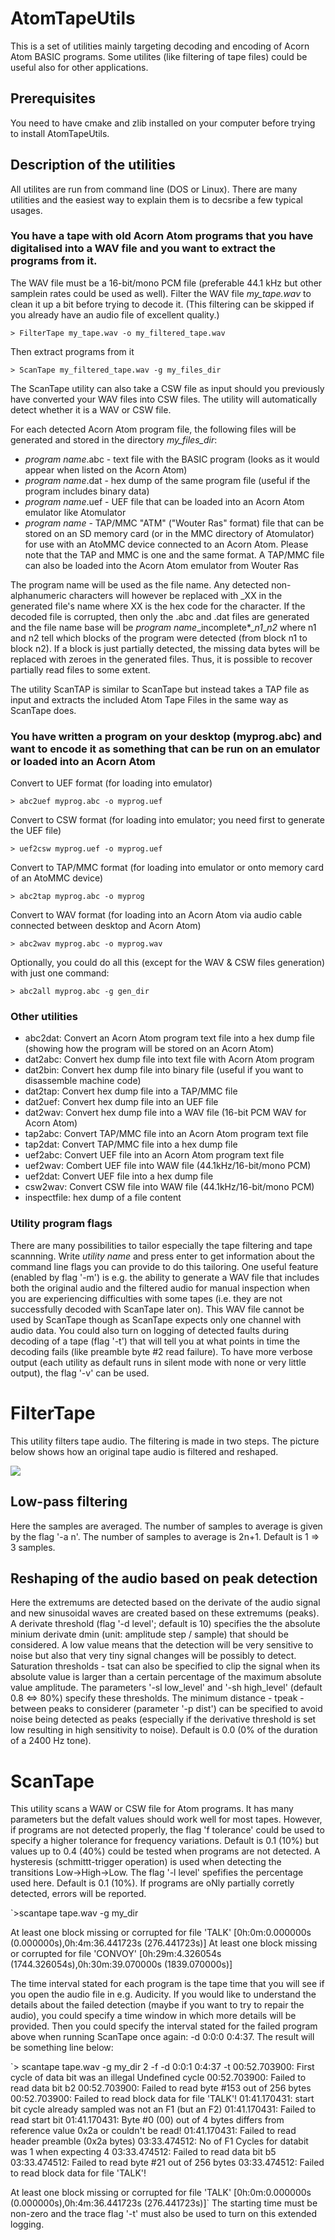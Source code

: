 # AtomTapeUtils
This is a set of utilities mainly targeting decoding and encoding of Acorn Atom BASIC programs. Some utilites (like filtering of tape files) could be useful also for other applications.

## Prerequisites
You need to have cmake and zlib installed on your computer before trying to install AtomTapeUtils.

## Description of the utilities
All utilites are run from command line (DOS or Linux). There are many utilities and the easiest way to explain them is to decsribe a few typical usages. 

### You have a tape with old Acorn Atom programs that you have digitalised into a WAV file and you want to extract the programs from it.

The WAV file must be a 16-bit/mono PCM file (preferable 44.1 kHz but other samplein rates could be used as well).
Filter the WAV file *my_tape.wav* to clean it up a bit before trying to decode it.
(This filtering can be skipped if you already have an audio file of excellent quality.)

`> FilterTape my_tape.wav -o my_filtered_tape.wav`

Then extract programs from it

`> ScanTape my_filtered_tape.wav -g my_files_dir`

The ScanTape utility can also take a CSW file as input should you previously have converted your WAV files into CSW files.
The utility will automatically detect whether it is a WAV or CSW file.

For each detected Acorn Atom program file, the following files will be generated and stored in the directory *my_files_dir*:
- *program name*.abc - text file with the BASIC program (looks as it would appear when listed on the Acorn Atom)
- *program name*.dat - hex dump of the same program file (useful if the program includes binary data)
- *program name*.uef - UEF file that can be loaded into an Acorn Atom emulator like Atomulator
- *program name* - TAP/MMC "ATM" ("Wouter Ras" format) file that can be stored on an SD memory card (or in the MMC directory of Atomulator) for use with an AtoMMC device connected to an Acorn Atom. Please note that the TAP and MMC is one and the same format. A TAP/MMC file can also be loaded into the Acorn Atom emulator from Wouter Ras

The program name will be used as the file name. Any detected non-alphanumeric characters will however be replaced with \_XX in the generated file's name where XX is the hex code for the character. If the decoded file is corrupted, then only the .abc and .dat files are generated and the file name base will be *program name*\_incomplete*\_*n1*\_*n2* where n1 and n2 tell which blocks of the program were detected (from block n1 to block n2). If a block is just partially detected, the missing data bytes will be replaced with zeroes in the generated files. Thus, it is possible to recover partially read files to some extent.

The utility ScanTAP is similar to ScanTape but instead takes a TAP file as input and extracts the included Atom Tape Files in the same way as ScanTape does.

### You have written a program on your desktop (myprog.abc) and want to encode it as something that can be run on an emulator or loaded into an Acorn Atom

Convert to UEF format (for loading into emulator)

`> abc2uef myprog.abc -o myprog.uef`

Convert to CSW format (for loading into emulator; you need first to generate the UEF file)

`> uef2csw myprog.uef -o myprog.uef`

Convert to TAP/MMC format (for loading into emulator or onto memory card of an AtoMMC device)

`> abc2tap myprog.abc -o myprog`

Convert to WAV format (for loading into an Acorn Atom via audio cable connected between desktop and Acorn Atom)

`> abc2wav myprog.abc -o myprog.wav`

Optionally, you could do all this (except for the WAV & CSW files generation) with just one command:

`> abc2all myprog.abc -g gen_dir`

### Other utilities

- abc2dat: Convert an Acorn Atom program text file into a hex dump file (showing how the program will be stored on an Acorn Atom)
- dat2abc: Convert hex dump file into text file with Acorn Atom program
- dat2bin: Convert hex dump file into binary file (useful if you want to disassemble machine code)
- dat2tap: Convert hex dump file into a TAP/MMC file
- dat2uef: Convert hex dump file into  an UEF file
- dat2wav: Convert hex dump file into a WAV file (16-bit PCM WAV for Acorn Atom)
- tap2abc: Convert TAP/MMC file into an Acorn Atom program text file
- tap2dat: Convert TAP/MMC file into a hex dump file
- uef2abc: Convert UEF file into an Acorn Atom program text file
- uef2wav: Combert UEF file into WAW file (44.1kHz/16-bit/mono PCM)
- uef2dat: Convert UEF file into a hex dump file
- csw2wav: Convert CSW file into WAW file (44.1kHz/16-bit/mono PCM)
- inspectfile: hex dump of a file content

### Utility program flags
There are many possibilities to tailor especially the tape filtering and tape scannning. Write *utility name* and press enter to get information about the command line flags you can provide to do this tailoring. One useful feature (enabled by flag '-m') is e.g. the ability to generate a WAV file that includes both the original audio and the filtered audio for manual inspection when you are experiencing difficulties with some tapes (i.e. they are not successfully decoded with ScanTape later on). This WAV file cannot be used by ScanTape though as ScanTape expects only one channel with audio data. You could also turn on logging of detected faults during decoding of a tape (flag '-t') that will tell you at what points in time the decoding fails (like preamble byte #2 read failure).
To have more verbose output (each utility as default runs in silent mode with none or very little output), the flag '-v' can be used.

# FilterTape
This utility filters tape audio. The filtering is made in two steps. The picture below shows how an original tape audio is filtered and reshaped.
<p align="left">
  <img src="docs/audio.png"/>
</p>

## Low-pass filtering
Here the samples are averaged. The number of samples to average is given by the flag '-a n'. The number of samples to average is 2n+1. Default is 1 => 3 samples.

## Reshaping of the audio based on peak detection
Here the extremums are detected based on the derivate of the audio signal and new sinusoidal waves are created based on these extremums (peaks). A derivate threshold (flag '-d level'; default is 10) specifies the the absolute minium derivate dmin (unit: amplitude step / sample) that should be considered. A low value means that the detection will be very sensitive to noise but also that very tiny signal changes will be possibly to detect. Saturation thresholds - tsat can also be specified to clip the signal when its absolute value is larger than a certain percentage of the maximum absolute value amplitude. The parameters '-sl low_level' and '-sh high_level' (default 0.8 <=> 80%) specify these thresholds. The minimum distance - tpeak - between peaks to considerer (parameter '-p dist') can be specified to avoid noise being detected as peaks (especially if the derivative threshold is set low resulting in high sensitivity to noise). Default is 0.0 (0%  of the duration of a 2400 Hz tone).

# ScanTape
This utility scans a WAW or CSW file for Atom programs. It has many parameters but the defalt values should work well for most tapes. However, if programs are not detected properly, the flag 'f tolerance' could be used to specify a higher tolerance for frequency variations. Default is 0.1 (10%) but values up to 0.4 (40%) could be tested when programs are not detected.
A hysteresis (schmittt-trigger operation) is used when detecting the transitions Low->High->Low. The flag '-l level' spefifies the percentage used here. Default is 0.1 (10%).
If programs are oNly partially corretly detected, errors will be reported.

`>scantape tape.wav -g my_dir

At least one block missing or corrupted for file 'TALK' [0h:0m:0.000000s (0.000000s),0h:4m:36.441723s (276.441723s)]
At least one block missing or corrupted for file 'CONVOY' [0h:29m:4.326054s (1744.326054s),0h:30m:39.070000s (1839.070000s)]

The time interval stated for each program is the tape time that you will see if you open the audio file in e.g. Audicity.
If you would like to understand the details about the failed detection (maybe if you want to try to repair the audio), you could specify a time window in which more details will be provided.
Then you could specify the interval stated for the failed program above when running ScanTape once again: -d 0:0:0 0:4:37. The result will be something line below:

`> scantape tape.wav -g my_dir 2 -f -d 0:0:1 0:4:37 -t
00:52.703900: First cycle of data bit was an illegal Undefined cycle
00:52.703900: Failed to read data bit b2
00:52.703900: Failed to read byte #153 out of 256 bytes
00:52.703900: Failed to read block data for file 'TALK'!
01:41.170431: start bit cycle already sampled was not an F1 (but an F2)
01:41.170431: Failed to read start bit
01:41.170431: Byte #0 (00) out of 4 bytes differs from reference value 0x2a or couldn't be read!
01:41.170431: Failed to read header preamble (0x2a bytes)
03:33.474512: No of F1 Cycles for databit was 1 when expecting 4
03:33.474512: Failed to read data bit b5
03:33.474512: Failed to read byte #21 out of 256 bytes
03:33.474512: Failed to read block data for file 'TALK'!

At least one block missing or corrupted for file 'TALK' [0h:0m:0.000000s (0.000000s),0h:4m:36.441723s (276.441723s)]`
The starting time must be non-zero and the trace flag '-t' must also be used to turn on this extended logging.
